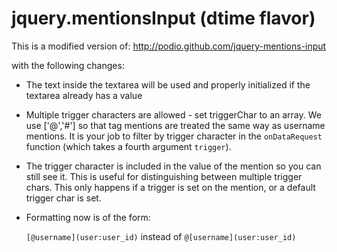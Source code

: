 jquery.mentionsInput (dtime flavor)
=================

This is a modified version of: http://podio.github.com/jquery-mentions-input

with the following changes:

* The text inside the textarea will be used and properly initialized if the
  textarea already has a value
* Multiple trigger characters are allowed - set triggerChar to an array. We use
  ['@','#'] so that tag mentions are treated the same way as username mentions.
  It is your job to filter by trigger character in the `onDataRequest` function
  (which takes a fourth argument `trigger`).
* The trigger character is included in the value of the mention so you can
  still see it. This is useful for distinguishing between multiple trigger
  chars. This only happens if a trigger is set on the mention, or a default
  trigger char is set.
* Formatting now is of the form:

  `[@username](user:user_id)` instead of `@[username](user:user_id)`

